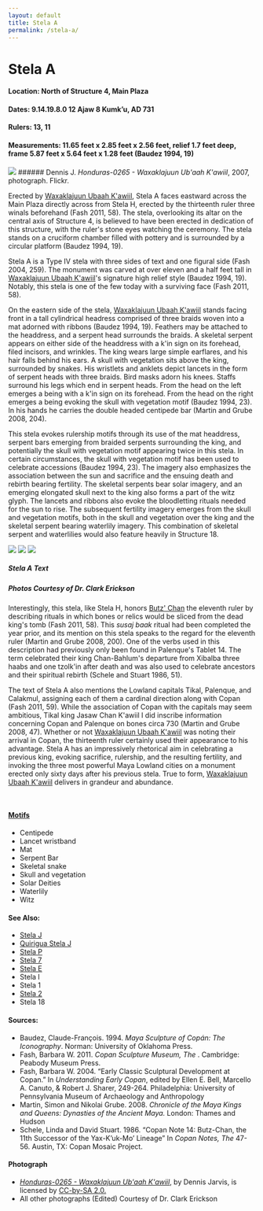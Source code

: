 ```yaml
---
layout: default
title: Stela A
permalink: /stela-a/
---
```


# Stela A

#### <strong>Location:</strong> North of Structure 4, Main Plaza
#### <strong>Dates:</strong>  9.14.19.8.0 12 Ajaw 8 Kumk’u, AD 731
#### <strong>Rulers:</strong> 13, 11
#### <strong>Measurements:</strong> 11.65 feet x 2.85 feet x 2.56 feet, relief 1.7 feet deep, frame 5.87 feet x 5.64 feet x 1.28 feet (Baudez 1994, 19)

<img src="{{site.baseurl}}/images/stela-a-dennis-jarvis.jpg">
###### Dennis J. <cite>Honduras-0265 - Waxaklajuun Ub'aah K'awiil</cite>, 2007, photograph. Flickr.

Erected by <a href="{{site.baseurl}}/waxaklajuun-ubaah-k'awiil">Waxaklajuun Ubaah K'awiil</a>, Stela A faces eastward across the Main Plaza directly across from Stela H, erected by the thirteenth ruler three winals beforehand (Fash 2011, 58). The stela, overlooking its altar on the central axis of Structure 4, is believed to have been erected in dedication of this structure, with the ruler's stone eyes watching the ceremony. The stela stands on a cruciform chamber filled with pottery and is surrounded by a circular platform (Baudez 1994, 19).

Stela A is a Type IV stela with three sides of text and one figural side (Fash 2004, 259). The monument was carved at over eleven and a half feet tall in <a href="{{site.baseurl}}/waxaklajuun-ubaah-k'awiil">Waxaklajuun Ubaah K'awiil</a>'s signature high relief style (Baudez 1994, 19). Notably, this stela is one of the few today with a surviving face (Fash 2011, 58).

On the eastern side of the stela, <a href="{{site.baseurl}}/waxaklajuun-ubaah-k'awiil">Waxaklajuun Ubaah K'awiil</a> stands facing front in a tall cylindrical headress comprised of three braids woven into a mat adorned with ribbons (Baudez 1994, 19). Feathers may be attached to the headdress, and a serpent head surrounds the braids. A skeletal serpent appears on either side of the headdress with a k'in sign on its forehead, filed incisors, and wrinkles. The king wears large simple earflares, and his hair falls behind his ears. A skull with vegetation sits above the king, surrounded by snakes. His wristlets and anklets depict lancets in the form of serpent heads with three braids. Bird masks adorn his knees. Staffs surround his legs which end in serpent heads. From the head on the left emerges a being with a k'in sign on its forehead. From the head on the right emerges a being evoking the skull with vegetation motif (Baudez 1994, 23). In his hands he carries the double headed centipede bar (Martin and Grube 2008, 204).   

This stela evokes rulership motifs through its use of the mat headdress, serpent bars emerging from braided serpents surrounding the king, and potentially the skull with vegetation motif appearing twice in this stela. In certain circumstances, the skull with vegetation motif has been used to celebrate accessions (Baudez 1994, 23). The imagery also emphasizes the association between the sun and sacrifice and the ensuing death and rebirth bearing fertility. The skeletal serpents bear solar imagery, and an emerging elongated skull next to the king also forms a part of the witz glyph. The lancets and ribbons also evoke the bloodletting rituals needed for the sun to rise. The subsequent fertility imagery emerges from the skull and vegetation motifs, both in the skull and vegetation over the king and the skeletal serpent bearing waterlily imagery. This combination of skeletal serpent and waterlilies would also feature heavily in Structure 18.

<p class="float">
<img src="{{site.baseurl}}/images/stela-a-side.jpg">
<img src="{{site.baseurl}}/images/stela-a-back.jpg">
<img src="{{site.baseurl}}/images/stela-a-glyph.jpg">
</p>

##### <strong><em>Stela A Text</em></strong>

##### <em>Photos Courtesy of Dr. Clark Erickson</em>

Interestingly, this stela, like Stela H, honors <a href="{{site.baseurl}}/butz-chan">Butz' Chan</a> the eleventh ruler by describing rituals in which bones or relics would be sliced from the dead king's tomb (Fash 2011, 58). This <em>susaj baak</em> ritual had been completed the year prior, and its mention on this stela speaks to the regard for the eleventh ruler (Martin and Grube 2008, 200). One of the verbs used in this description had previously only been found in Palenque's Tablet 14. The term celebrated their king Chan-Bahlum's departure from Xibalba three haabs and one tzolk'in after death and was also used to celebrate ancestors and their spiritual rebirth (Schele and Stuart 1986, 51).

The text of Stela A also mentions the Lowland capitals Tikal, Palenque, and Calakmul, assigning each of them a cardinal direction along with Copan (Fash 2011, 59). While the association of Copan with the capitals may seem ambitious, Tikal king Jasaw Chan K'awiil I did inscribe information concerning Copan and Palenque on bones circa 730 (Martin and Grube 2008, 47). Whether or not <a href="{{site.baseurl}}/waxaklajuun-ubaah-k'awiil"> Waxaklajuun Ubaah K'awiil</a> was noting their arrival in Copan, the thirteenth ruler certainly used their appearance to his advantage. Stela A has an impressively rhetorical aim in celebrating a previous king, evoking sacrifice, rulership, and the resulting fertility, and invoking the three most powerful Maya Lowland cities on a monument erected only sixty days after his previous stela. True to form, <a href="{{site.baseurl}}/waxaklajuun-ubaah-k'awiil"> Waxaklajuun Ubaah K'awiil</a> delivers in grandeur and abundance.

<br>


#### <strong><a href="{{site.baseurl}}/motif-glossary">Motifs</a></strong>
<ul>
<li>Centipede</li>
<li>Lancet wristband</li>
<li>Mat</li>
<li>Serpent Bar</li>
<li>Skeletal snake</li>
<li>Skull and vegetation</li>
<li>Solar Deities</li>
<li>Waterlily</li>
<li>Witz</li>
</ul>

#### <strong>See Also:</strong>
<ul>
<li><a href="{{site.baseurl}}/stela-j">Stela J</a></li>
<li><a href="{{site.baseurl}}/quirigua-stela-j">Quirigua Stela J</a></li>
<li><a href="{{site.baseurl}}/stela-p">Stela P</a></li>
<li><a href="{{site.baseurl}}/stela-7">Stela 7</a></li>
<li><a href="{{site.baseurl}}/stela-e">Stela E</a></li>
<li>Stela I</li>
<li>Stela 1</li>
<li><a href="{{site.baseurl}}/stela-2">Stela 2</a></li>
<li>Stela 18</li>
</ul>

#### <strong>Sources:</strong>
<ul>
<li>Baudez, Claude-François. 1994. <cite>Maya Sculpture of Copán: The Iconography</cite>. Norman: University of Oklahoma Press.</li>
<li>Fash, Barbara W. 2011. <cite>Copan Sculpture Museum, The </cite>. Cambridge: Peabody Museum Press.</li>
<li>Fash, Barbara W. 2004. “Early Classic Sculptural Development at Copan.” In <cite>Understanding Early Copan</cite>, edited by Ellen E. Bell, Marcello A. Canuto, & Robert J. Sharer, 249-264. Philadelphia: University of Pennsylvania Museum of Archaeology and Anthropology</li>
<li>Martin, Simon and Nikolai Grube. 2008. <cite>Chronicle of the Maya Kings and Queens: Dynasties of the Ancient Maya.</cite> London: Thames and Hudson</li>
<li>Schele, Linda and David Stuart. 1986. “Copan Note 14: Butz-Chan, the 11th Successor of the Yax-K’uk-Mo’ Lineage” In <cite>Copan Notes, The</cite> 47-56. Austin, TX: Copan Mosaic Project.</li>
</ul>

#### <strong>Photograph</strong>
<ul>
<li><a href="https://www.flickr.com/photos/archer10/2213595909/in/photolist-4nBfWH"><cite>Honduras-0265 - Waxaklajuun Ub'aah K'awiil</cite></a>, by Dennis Jarvis, is licensed by <a href="https://creativecommons.org/licenses/by-sa/2.0/">CC-by-SA 2.0.</a></li>
<li>All other photographs (Edited) Courtesy of Dr. Clark Erickson</li>
</ul>
